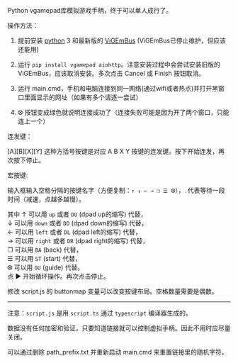 Python vgamepad库模拟游戏手柄，终于可以单人成行了。

操作方法：

1. 提前安装 [python](https://www.python.org) 3 和最新版的 [ViGEmBus](https://github.com/nefarius/ViGEmBus/releases) (ViGEmBus已停止维护，但应该还能用)

2. 运行 `pip install vgamepad aiohttp`。注意安装过程中会尝试安装旧版的 ViGEmBus，应该取消安装。多次点击 Cancel 或 Finish 按钮取消。

3. 运行 main.cmd，手机和电脑连接到同一网络(通过wifi或者热点)并打开黑窗口里面显示的网址（如果有多个请逐一尝试）

4. ⭙ 按钮变成绿色就说明连接成功了（连接失败可能是因为开了两个窗口，只能连上一个）

连发键：

[A][B][X][Y] 这种方括号按键是对应 A B X Y 按键的连发键。按下开始连发，再次按下停止。

宏按键:

输入框输入空格分隔的按键名字（方便复制：`↑ ↓ ← → ❐ ☰ ⭙`），`.`代表等待一段时间（减速，点越多越慢）。

其中 ↑ 可以用 `up` 或者 `DU` (dpad up的缩写) 代替，  
↓ 可以用 `down` 或者 `DD` (dpad down的缩写) 代替，  
← 可以用 `left` 或者 `DL` (dpad left的缩写) 代替，  
→ 可以用 `right` 或者 `DR` (dpad right的缩写) 代替，  
❐ 可以用 `BA` (back) 代替，  
☰ 可以用 `ST` (start) 代替，  
⭙ 可以用 `GU` (guide) 代替。  
点 ▶ 开始循环操作。再次点击停止。

修改 script.js 的 buttonmap 变量可以改变按键布局。空格数量需要是偶数。

---

注意：`script.js` 是用 `script.ts` 通过 `typescript` 编译器生成的。

数据没有任何加密和验证，只要知道链接就可以控制虚拟手柄。因此不用时应尽量关闭。

可以通过删除 path_prefix.txt 并重新启动 main.cmd 来重置链接里的随机字符。